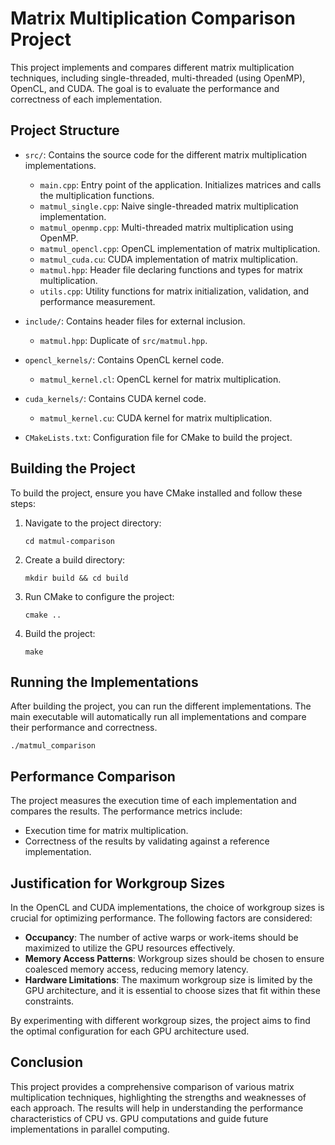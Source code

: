 # Matrix Multiplication Comparison Project

This project implements and compares different matrix multiplication techniques, including single-threaded, multi-threaded (using OpenMP), OpenCL, and CUDA. The goal is to evaluate the performance and correctness of each implementation.

## Project Structure

- `src/`: Contains the source code for the different matrix multiplication implementations.
  - `main.cpp`: Entry point of the application. Initializes matrices and calls the multiplication functions.
  - `matmul_single.cpp`: Naive single-threaded matrix multiplication implementation.
  - `matmul_openmp.cpp`: Multi-threaded matrix multiplication using OpenMP.
  - `matmul_opencl.cpp`: OpenCL implementation of matrix multiplication.
  - `matmul_cuda.cu`: CUDA implementation of matrix multiplication.
  - `matmul.hpp`: Header file declaring functions and types for matrix multiplication.
  - `utils.cpp`: Utility functions for matrix initialization, validation, and performance measurement.

- `include/`: Contains header files for external inclusion.
  - `matmul.hpp`: Duplicate of `src/matmul.hpp`.

- `opencl_kernels/`: Contains OpenCL kernel code.
  - `matmul_kernel.cl`: OpenCL kernel for matrix multiplication.

- `cuda_kernels/`: Contains CUDA kernel code.
  - `matmul_kernel.cu`: CUDA kernel for matrix multiplication.

- `CMakeLists.txt`: Configuration file for CMake to build the project.

## Building the Project

To build the project, ensure you have CMake installed and follow these steps:

1. Navigate to the project directory:
   ```
   cd matmul-comparison
   ```

2. Create a build directory:
   ```
   mkdir build && cd build
   ```

3. Run CMake to configure the project:
   ```
   cmake ..
   ```

4. Build the project:
   ```
   make
   ```

## Running the Implementations

After building the project, you can run the different implementations. The main executable will automatically run all implementations and compare their performance and correctness.

```
./matmul_comparison
```

## Performance Comparison

The project measures the execution time of each implementation and compares the results. The performance metrics include:

- Execution time for matrix multiplication.
- Correctness of the results by validating against a reference implementation.

## Justification for Workgroup Sizes

In the OpenCL and CUDA implementations, the choice of workgroup sizes is crucial for optimizing performance. The following factors are considered:

- **Occupancy**: The number of active warps or work-items should be maximized to utilize the GPU resources effectively.
- **Memory Access Patterns**: Workgroup sizes should be chosen to ensure coalesced memory access, reducing memory latency.
- **Hardware Limitations**: The maximum workgroup size is limited by the GPU architecture, and it is essential to choose sizes that fit within these constraints.

By experimenting with different workgroup sizes, the project aims to find the optimal configuration for each GPU architecture used.

## Conclusion

This project provides a comprehensive comparison of various matrix multiplication techniques, highlighting the strengths and weaknesses of each approach. The results will help in understanding the performance characteristics of CPU vs. GPU computations and guide future implementations in parallel computing.